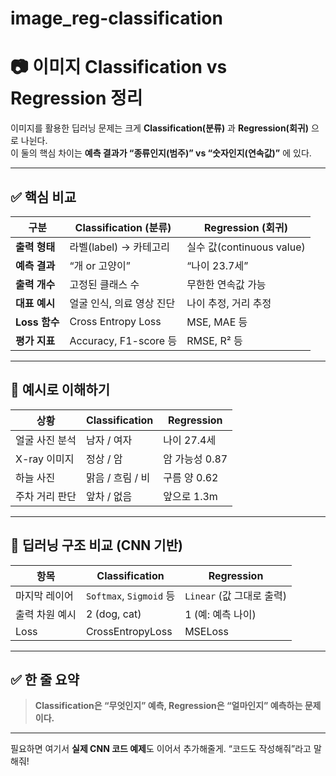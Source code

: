 # image_reg-classification
# 📷 이미지 Classification vs Regression 정리

이미지를 활용한 딥러닝 문제는 크게 **Classification(분류)** 과 **Regression(회귀)** 으로 나뉜다.  
이 둘의 핵심 차이는 **예측 결과가 “종류인지(범주)” vs “숫자인지(연속값)”** 에 있다.

---

## ✅ 핵심 비교

| 구분 | Classification (분류) | Regression (회귀) |
|------|----------------------|-------------------|
| **출력 형태** | 라벨(label) → 카테고리 | 실수 값(continuous value) |
| **예측 결과** | “개 or 고양이” | “나이 23.7세” |
| **출력 개수** | 고정된 클래스 수 | 무한한 연속값 가능 |
| **대표 예시** | 얼굴 인식, 의료 영상 진단 | 나이 추정, 거리 추정 |
| **Loss 함수** | Cross Entropy Loss | MSE, MAE 등 |
| **평가 지표** | Accuracy, F1-score 등 | RMSE, R² 등 |

---

## 🧠 예시로 이해하기

| 상황 | Classification | Regression |
|------|----------------|-----------|
| 얼굴 사진 분석 | 남자 / 여자 | 나이 27.4세 |
| X-ray 이미지 | 정상 / 암 | 암 가능성 0.87 |
| 하늘 사진 | 맑음 / 흐림 / 비 | 구름 양 0.62 |
| 주차 거리 판단 | 앞차 / 없음 | 앞으로 1.3m |

---

## 🔧 딥러닝 구조 비교 (CNN 기반)

| 항목 | Classification | Regression |
|------|----------------|-----------|
| 마지막 레이어 | `Softmax`, `Sigmoid` 등 | `Linear` (값 그대로 출력) |
| 출력 차원 예시 | 2 (dog, cat) | 1 (예: 예측 나이) |
| Loss | CrossEntropyLoss | MSELoss |

---

## ✅ 한 줄 요약

> **Classification은 “무엇인지” 예측, Regression은 “얼마인지” 예측하는 문제이다.**

---

필요하면 여기서 **실제 CNN 코드 예제**도 이어서 추가해줄게. “코드도 작성해줘”라고 말해줘!
